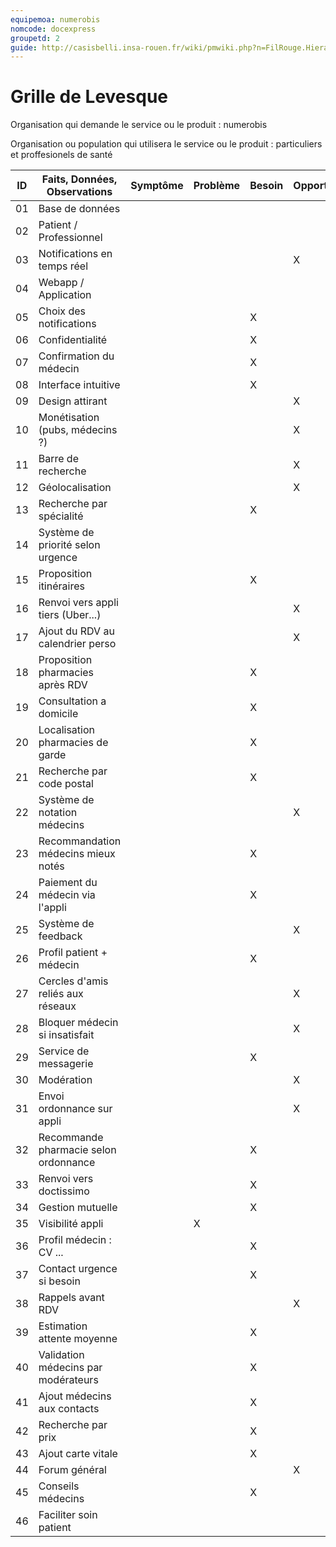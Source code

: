 ```yaml
---
equipemoa: numerobis
nomcode: docexpress
groupetd: 2
guide: http://casisbelli.insa-rouen.fr/wiki/pmwiki.php?n=FilRouge.HierachiserBesoins
---
```


# Grille de Levesque

Organisation qui demande le service ou le produit : numerobis

Organisation ou population qui utilisera le service ou le produit : particuliers et proffesionels de santé

| ID | Faits, Données, Observations          | Symptôme | Problème | Besoin | Opportunité | Solution | Objectif | Relatif à | Hors-sujet |
|----|---------------------------------------|----------|----------|--------|-------------|----------|----------|-----------|------------|
| 01 | Base de données             	         |          |          |        |             |     X    |          |           |            
| 02 | Patient / Professionnel    	         |          |          |        |             |          |    X     |           |            |
| 03 | Notifications en temps réel           |          |          |        |     X       |          |          |           |            |
| 04 | Webapp / Application         	      |          |          |        |             |     X    |          |           |            |
| 05 | Choix des notifications   	         |          |          |   X    |             |          |          |           |            |
| 06 | Confidentialité                       |          |          |   X    |             |          |          |           |            |
| 07 | Confirmation du médecin               |          |          |   X    |             |          |          |           |            |
| 08 | Interface intuitive                   |          |          |   X    |             |          |          |           |            |
| 09 | Design attirant                       |          |          |        |     X       |          |          |           |            |
| 10 | Monétisation (pubs, médecins ?)       |          |          |        |     X       |          |          |           |            |
| 11 | Barre de recherche                    |          |          |        |     X       |          |          |           |            |
| 12 | Géolocalisation                       |          |          |        |     X       |          |          |           |            |
| 13 | Recherche par spécialité              |          |          |   X    |             |          |          |           |            |
| 14 | Système de priorité selon urgence     |          |          |        |             |    X     |          |           |            |
| 15 | Proposition itinéraires               |          |          |   X    |             |          |          |           |            |
| 16 | Renvoi vers appli tiers (Uber...)     |          |          |        |     X       |          |          |           |            |
| 17 | Ajout du RDV au calendrier perso      |          |          |        |     X       |          |          |           |            |
| 18 | Proposition pharmacies après RDV      |          |          |   X    |             |          |          |           |            |
| 19 | Consultation a domicile               |          |          |   X    |             |          |          |           |            |
| 20 | Localisation pharmacies de garde      |          |          |   X    |             |          |          |           |            |
| 21 | Recherche par code postal             |          |          |   X    |             |          |          |           |            |
| 22 | Système de notation médecins          |          |          |        |      X      |          |          |           |            |
| 23 | Recommandation médecins mieux notés   |          |          |   X    |             |          |          |           |            |
| 24 | Paiement du médecin via l'appli       |          |          |   X    |             |          |          |           |            |
| 25 | Système de feedback                   |          |          |        |      X      |          |          |           |            |
| 26 | Profil patient + médecin              |          |          |   X    |             |          |          |           |            |
| 27 | Cercles d'amis reliés aux réseaux     |          |          |        |      X      |          |          |           |            |
| 28 | Bloquer médecin si insatisfait        |          |          |        |      X      |          |          |           |            |
| 29 | Service de messagerie                 |          |          |   X    |             |          |          |           |            |
| 30 | Modération                            |          |          |        |      X      |          |          |           |            |
| 31 | Envoi ordonnance sur appli            |          |          |        |      X      |          |          |           |            |
| 32 | Recommande pharmacie selon ordonnance |          |          |   X    |             |          |          |           |            |
| 33 | Renvoi vers doctissimo                |          |          |   X    |             |          |          |           |            |
| 34 | Gestion mutuelle                      |          |          |   X    |             |          |          |           |            |
| 35 | Visibilité appli                      |          |    X     |        |             |          |          |           |            |
| 36 | Profil médecin : CV ...               |          |          |   X    |             |          |          |           |            |
| 37 | Contact urgence si besoin             |          |          |   X    |             |          |          |           |            |
| 38 | Rappels avant RDV                     |          |          |        |      X      |          |          |           |            |
| 39 | Estimation attente moyenne            |          |          |   X    |             |          |          |           |            |
| 40 | Validation médecins par modérateurs   |          |          |   X    |             |          |          |           |            |
| 41 | Ajout médecins aux contacts           |          |          |   X    |             |          |          |           |            |
| 42 | Recherche par prix                    |          |          |   X    |             |          |          |           |            |
| 43 | Ajout carte vitale                    |          |          |   X    |             |          |          |           |            |
| 44 | Forum général                         |          |          |        |      X      |          |          |           |            |
| 45 | Conseils médecins                     |          |          |   X    |             |          |          |           |            |
| 46 | Faciliter soin patient                |          |          |        |             |          |    X     |           |            |
